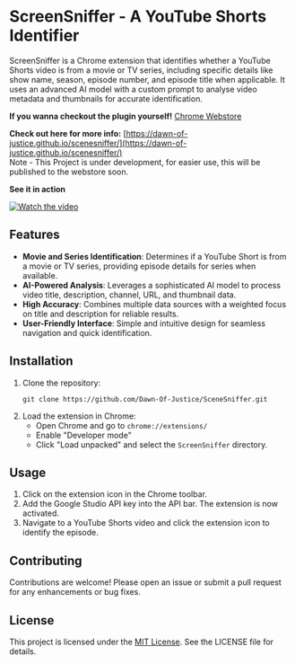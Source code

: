 # ScreenSniffer - A YouTube Shorts Identifier

ScreenSniffer is a Chrome extension that identifies whether a YouTube Shorts video is from a movie or TV series, including specific details like show name, season, episode number, and episode title when applicable. It uses an advanced AI model with a custom prompt to analyse video metadata and thumbnails for accurate identification.

**If you wanna checkout the plugin yourself!** [Chrome Webstore](https://chromewebstore.google.com/detail/scenesniffer/ibpdiakpiokijoafnambiahjanhnbieo?authuser=0&hl=en)

**Check out here for more info:** [https://dawn-of-justice.github.io/scenesniffer/](https://dawn-of-justice.github.io/scenesniffer/)
<br>Note - This Project is under development, for easier use, this will be published to the webstore soon. 

**See it in action**

[![Watch the video](https://img.youtube.com/vi/piaNw6tMTQA/maxresdefault.jpg)](https://youtu.be/piaNw6tMTQA)


## Features

- **Movie and Series Identification**: Determines if a YouTube Short is from a movie or TV series, providing episode details for series when available.
- **AI-Powered Analysis**: Leverages a sophisticated AI model to process video title, description, channel, URL, and thumbnail data.
- **High Accuracy**: Combines multiple data sources with a weighted focus on title and description for reliable results.
- **User-Friendly Interface**: Simple and intuitive design for seamless navigation and quick identification.

## Installation

1. Clone the repository:
   ```
   git clone https://github.com/Dawn-Of-Justice/SceneSniffer.git
   ```
2. Load the extension in Chrome:
   - Open Chrome and go to `chrome://extensions/`
   - Enable "Developer mode"
   - Click "Load unpacked" and select the `ScreenSniffer` directory.

## Usage

1. Click on the extension icon in the Chrome toolbar.
2. Add the Google Studio API key into the API bar. The extension is now activated.
3. Navigate to a YouTube Shorts video and click the extension icon to identify the episode.

## Contributing

Contributions are welcome! Please open an issue or submit a pull request for any enhancements or bug fixes.

## License

This project is licensed under the [MIT License](LICENSE). See the LICENSE file for details.
